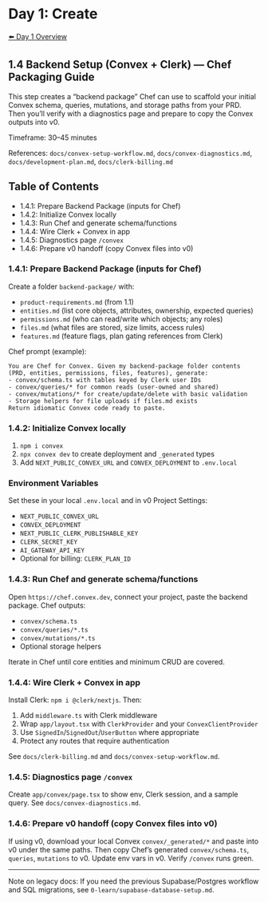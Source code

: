 # Day 1: Create

[⬅️ Day 1 Overview](README.md)

## 1.4 Backend Setup (Convex + Clerk) — Chef Packaging Guide

This step creates a “backend package” Chef can use to scaffold your initial Convex schema, queries, mutations, and storage paths from your PRD. Then you’ll verify with a diagnostics page and prepare to copy the Convex outputs into v0.

Timeframe: 30–45 minutes

References: `docs/convex-setup-workflow.md`, `docs/convex-diagnostics.md`, `docs/development-plan.md`, `docs/clerk-billing.md`

## Table of Contents
- 1.4.1: Prepare Backend Package (inputs for Chef)
- 1.4.2: Initialize Convex locally
- 1.4.3: Run Chef and generate schema/functions
- 1.4.4: Wire Clerk + Convex in app
- 1.4.5: Diagnostics page `/convex`
- 1.4.6: Prepare v0 handoff (copy Convex files into v0)

### 1.4.1: Prepare Backend Package (inputs for Chef)

Create a folder `backend-package/` with:
- `product-requirements.md` (from 1.1)
- `entities.md` (list core objects, attributes, ownership, expected queries)
- `permissions.md` (who can read/write which objects; any roles)
- `files.md` (what files are stored, size limits, access rules)
- `features.md` (feature flags, plan gating references from Clerk)

Chef prompt (example):
```
You are Chef for Convex. Given my backend-package folder contents (PRD, entities, permissions, files, features), generate:
- convex/schema.ts with tables keyed by Clerk user IDs
- convex/queries/* for common reads (user-owned and shared)
- convex/mutations/* for create/update/delete with basic validation
- Storage helpers for file uploads if files.md exists
Return idiomatic Convex code ready to paste.
```

### 1.4.2: Initialize Convex locally

1) `npm i convex`
2) `npx convex dev` to create deployment and `_generated` types
3) Add `NEXT_PUBLIC_CONVEX_URL` and `CONVEX_DEPLOYMENT` to `.env.local`

### Environment Variables

Set these in your local `.env.local` and in v0 Project Settings:
- `NEXT_PUBLIC_CONVEX_URL`
- `CONVEX_DEPLOYMENT`
- `NEXT_PUBLIC_CLERK_PUBLISHABLE_KEY`
- `CLERK_SECRET_KEY`
- `AI_GATEWAY_API_KEY`
- Optional for billing: `CLERK_PLAN_ID`

### 1.4.3: Run Chef and generate schema/functions

Open `https://chef.convex.dev`, connect your project, paste the backend package. Chef outputs:
- `convex/schema.ts`
- `convex/queries/*.ts`
- `convex/mutations/*.ts`
- Optional storage helpers

Iterate in Chef until core entities and minimum CRUD are covered.

### 1.4.4: Wire Clerk + Convex in app

Install Clerk: `npm i @clerk/nextjs`. Then:
1) Add `middleware.ts` with Clerk middleware
2) Wrap `app/layout.tsx` with `ClerkProvider` and your `ConvexClientProvider`
3) Use `SignedIn`/`SignedOut`/`UserButton` where appropriate
4) Protect any routes that require authentication

See `docs/clerk-billing.md` and `docs/convex-setup-workflow.md`.

### 1.4.5: Diagnostics page `/convex`

Create `app/convex/page.tsx` to show env, Clerk session, and a sample query. See `docs/convex-diagnostics.md`.

### 1.4.6: Prepare v0 handoff (copy Convex files into v0)

If using v0, download your local Convex `convex/_generated/*` and paste into v0 under the same paths. Then copy Chef’s generated `convex/schema.ts`, `queries`, `mutations` to v0. Update env vars in v0. Verify `/convex` runs green.

---

Note on legacy docs: If you need the previous Supabase/Postgres workflow and SQL migrations, see `0-learn/supabase-database-setup.md`.


